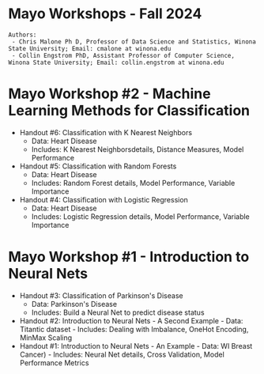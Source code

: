 # Mayo Workshops - Fall 2024
    Authors:
     - Chris Malone Ph D, Professor of Data Science and Statistics, Winona State University; Email: cmalone at winona.edu
     - Collin Engstrom PhD, Assistant Professor of Computer Science, Winona State University; Email: collin.engstrom at winona.edu

# Mayo Workshop #2 - Machine Learning Methods for Classification
  - Handout #6: Classification with K Nearest Neighbors
      - Data: Heart Disease
      - Includes: K Nearest Neighborsdetails, Distance Measures, Model Performance
  - Handout #5: Classification with Random Forests
      - Data: Heart Disease
      - Includes: Random Forest details, Model Performance, Variable Importance
  - Handout #4: Classification with Logistic Regression
      - Data: Heart Disease
      - Includes: Logistic Regression details, Model Performance, Variable Importance
# Mayo Workshop #1 - Introduction to Neural Nets
  - Handout #3: Classification of Parkinson's Disease
      - Data: Parkinson's Disease
      - Includes: Build a Neural Net to predict disease status
  - Handout #2: Introduction to Neural Nets - A Second Example
        - Data: Titantic dataset
        - Includes: Dealing with Imbalance, OneHot Encoding, MinMax Scaling
  - Handout #1: Introduction to Neural Nets - An Example
        - Data: WI Breast Cancer)
        - Includes: Neural Net details, Cross Validation, Model Performance Metrics

